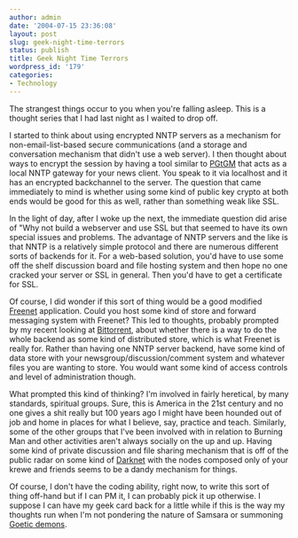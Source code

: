 ```yaml
---
author: admin
date: '2004-07-15 23:36:08'
layout: post
slug: geek-night-time-terrors
status: publish
title: Geek Night Time Terrors
wordpress_id: '179'
categories:
- Technology
---
```


The strangest things occur to you when you're falling asleep. This is a
thought series that I had last night as I waited to drop off.

I started to think about using encrypted NNTP servers as a mechanism for
non-email-list-based secure communications (and a storage and
conversation mechanism that didn't use a web server). I then thought
about ways to encrypt the session by having a tool similar to
[PGtGM](http://jaybe.org/info.htm) that acts as a local NNTP gateway for
your news client. You speak to it via localhost and it has an encrypted
backchannel to the server. The question that came immediately to mind is
whether using some kind of public key crypto at both ends would be good
for this as well, rather than something weak like SSL.

In the light of day, after I woke up the next, the immediate question
did arise of "Why not build a webserver and use SSL but that seemed to
have its own special issues and problems. The advantage of NNTP servers
and the like is that NNTP is a relatively simple protocol and there are
numerous different sorts of backends for it. For a web-based solution,
you'd have to use some off the shelf discussion board and file hosting
system and then hope no one cracked your server or SSL in general. Then
you'd have to get a certificate for SSL.

Of course, I did wonder if this sort of thing would be a good modified
[Freenet](http://freenet.sourceforge.net/) application. Could you host
some kind of store and forward messaging system with Freenet? This led
to thoughts, probably prompted by my recent looking at
[Bittorrent](http://bitconjurer.org/BitTorrent/), about whether there is
a way to do the whole backend as some kind of distributed store, which
is what Freenet is really for. Rather than having one NNTP server
backend, have some kind of data store with your
newsgroup/discussion/comment system and whatever files you are wanting
to store. You would want some kind of access controls and level of
administration though.

What prompted this kind of thinking? I'm involved in fairly heretical,
by many standards, spiritual groups. Sure, this is America in the 21st
century and no one gives a shit really but 100 years ago I might have
been hounded out of job and home in places for what I believe, say,
practice and teach. Similarly, some of the other groups that I've been
involved with in relation to Burning Man and other activities aren't
always socially on the up and up. Having some kind of private discussion
and file sharing mechanism that is off of the public radar on some kind
of
[Darknet](http://www.google.com/search?num=30&hl=en&lr=&ie=UTF-8&safe=off&c2coff=1&q=Darknet&btnG=Search)
with the nodes composed only of your krewe and friends seems to be a
dandy mechanism for things.

Of course, I don't have the coding ability, right now, to write this
sort of thing off-hand but if I can PM it, I can probably pick it up
otherwise. I suppose I can have my geek card back for a little while if
this is the way my thoughts run when I'm not pondering the nature of
Samsara or summoning [Goetic
demons](http://www.ummo.cc/webpage300.html).
